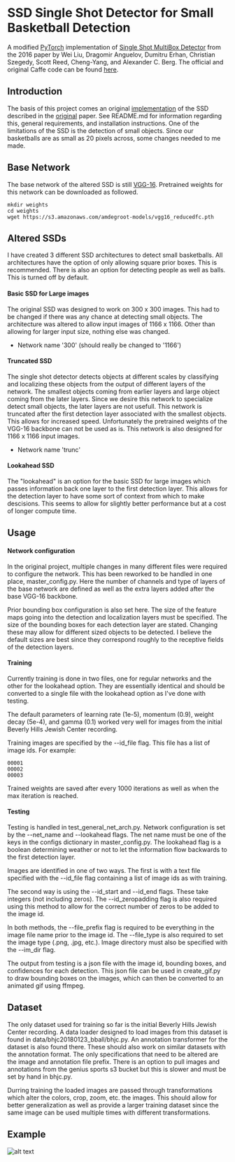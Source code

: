# SSD Single Shot Detector for Small Basketball Detection
A modified [PyTorch](http://pytorch.org/) implementation of [Single Shot MultiBox Detector](http://arxiv.org/abs/1512.02325)
from the 2016 paper by Wei Liu, Dragomir Anguelov, Dumitru Erhan, Christian Szegedy, Scott Reed, Cheng-Yang, and Alexander C. Berg.
  The official and original Caffe code can be found [here](https://github.com/weiliu89/caffe/tree/ssd). 


## Introduction

The basis of this project comes an original [implementation](https://github.com/amdegroot/ssd.pytorch) 
of the SSD described in the [original](http://arxiv.org/abs/1512.02325) paper. See README.md for information 
regarding this, general requirements, and installation instructions. One of the limitations of the SSD 
is the detection of small objects. Since our basketballs are as small as 20 pixels across, some changes needed to me made.


## Base Network

The base network of the altered SSD is still [VGG-16](https://arxiv.org/abs/1409.1556). 
Pretrained weights for this network can be downloaded as followed. 

```Shell
mkdir weights
cd weights
wget https://s3.amazonaws.com/amdegroot-models/vgg16_reducedfc.pth
```

## Altered SSDs
I have created 3 different SSD architectures to detect small basketballs. All architectures have the
option of only allowing square prior boxes. This is recommended. There is also an option for detecting
people as well as balls. This is turned off by default.

#### Basic SSD for Large images
The original SSD was designed to work on 300 x 300 images. This had to be changed if there was any chance 
at detecting small objects. The architecture was altered to allow input images of 1166 x 1166. Other than 
allowing for larger input size, nothing else was changed.
* Network name '300' (should really be changed to '1166')

#### Truncated SSD
The single shot detector detects objects at different scales by classifying and localizing these objects 
from the output of different layers of the network. The smallest objects coming from earlier layers 
and large object coming from the later layers. Since we desire this network to specialize detect small 
objects, the later layers are not usefull. This network is truncated after the first detection layer 
associated with the smallest objects. This allows for increased speed. Unfortunately the pretrained 
weights of the VGG-16 backbone can not be used as is. This network is also designed for 1166 x 1166 
input images.
* Network name 'trunc'

#### Lookahead SSD
The "lookahead" is an option for the basic SSD for large images which passes information back one layer
to the first detection layer. This allows for the detection layer to have some sort of context from 
which to make descisions. This seems to allow for slightly better performance but at a cost of longer 
compute time.


## Usage

#### Network configuration
In the original project, multiple changes in many different files were required to configure the network.
This has been reworked to be handled in one place, master_config.py. Here the number of channels and 
type of layers of the base network are defined as well as the extra layers added after the base VGG-16
backbone. 

Prior bounding box configuration is also set here. The size of the feature maps going into the detection 
and localization layers must be specified. The size of the bounding boxes for each detection layer are 
stated. Changing these may allow for different sized objects to be detected. I believe the default sizes 
are best since they correspond roughly to the receptive fields of the detection layers.

#### Training
Currently training is done in two files, one for regular networks and the other for the lookahead option. 
They are essentially identical and should be converted to a single file with the lookahead option as 
I've done with testing.

The default parameters of learning rate (1e-5), momentum (0.9), weight decay (5e-4), and gamma (0.1)
worked very well for images from the initial Beverly Hills Jewish Center recording.

Training images are specified by the --id_file flag. This file has a list of image ids. For example:
```text
00001
00002
00003
```
Trained weights are saved after every 1000 iterations as well as when the max iteration is reached.

#### Testing
Testing is handled in test_general_net_arch.py. Network configuration is set by the --net_name and --lookahead 
flags. The net name must be one of the keys in the configs dictionary in master_config.py. The lookahead 
flag is a boolean determining weather or not to let the information flow backwards to the first detection 
layer.

Images are identified in one of two ways. The first is with a text file specified with the --id_file 
flag containing a list of image ids as with training.

The second way is using the --id_start and --id_end flags. These take integers (not including zeros). 
The --id_zeropadding flag is also required using this method to allow for the correct number of zeros
to be added to the image id.

In both methods, the --file_prefix flag is required to be everything in the image file name prior to 
the image id. The --file_type is also required to set the image type (.png, .jpg, etc.). Image directory 
must also be specified with the --im_dir flag.

The output from testing is a json file with the image id, bounding boxes, and confidences for each detection. 
This json file can be used in create_gif.py to draw bounding boxes on the images, which can then be 
converted to an animated gif using ffmpeg.

## Dataset
The only dataset used for training so far is the initial Beverly Hills Jewish Center recording. A data 
loader designed to load images from this dataset is found in data/bhjc20180123_bball/bhjc.py. An annotation 
transformer for the dataset is also found there. These should also work on similar datasets with the 
annotation format. The only specifications that need to be altered are the image and annotation file 
prefix. There is an option to pull images and annotations from the genius sports s3 bucket but this 
is slower and must be set by hand in bhjc.py.

Durring training the loaded images are passed through transformations which alter the colors, crop, 
zoom, etc. the images. This should allow for better generalization as well as provide a larger training
dataset since the same image can be used multiple times with different transformations.

## Example

![alt text](https://gitlab.betgenius.net/computer_vision/basketball_detection/blob/ball-only/data/output_imgs/unannot/lookahead1166_300_vanilla_thresh.3/leftcam_detect_unannot_00803.png "detection example")
